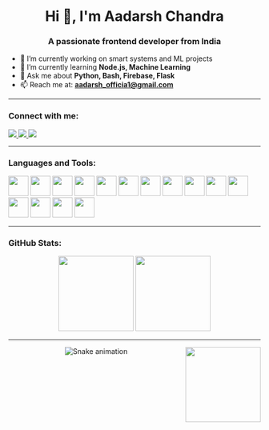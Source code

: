 <h1 align="center">Hi 👋, I'm Aadarsh Chandra</h1>
<h3 align="center">A passionate frontend developer from India</h3>

- 🔭 I’m currently working on smart systems and ML projects  
- 🌱 I’m currently learning **Node.js, Machine Learning**  
- 💬 Ask me about **Python, Bash, Firebase, Flask**  
- 📫 Reach me at: **aadarsh_officia1@gmail.com**

---

<h3 align="left">Connect with me:</h3>
<p align="left">
  <a href="https://linkedin.com/in/aadarshchandra" target="blank">
    <img src="https://img.shields.io/badge/LinkedIn-0077B5?style=for-the-badge&logo=linkedin&logoColor=white" />
  </a>
  <a href="https://kaggle.com/aadarshchandra1" target="blank">
    <img src="https://img.shields.io/badge/Kaggle-20BEFF?style=for-the-badge&logo=kaggle&logoColor=white" />
  </a>
  <a href="https://www.hackerrank.com/aadarsh_officia1" target="blank">
    <img src="https://img.shields.io/badge/HackerRank-2EC866?style=for-the-badge&logo=HackerRank&logoColor=white" />
  </a>
</p>

---

<h3 align="left">Languages and Tools:</h3>
<p align="left">
  <img src="https://cdn.jsdelivr.net/gh/devicons/devicon/icons/python/python-original.svg" height="40" />
  <img src="https://cdn.jsdelivr.net/gh/devicons/devicon/icons/javascript/javascript-original.svg" height="40" />
  <img src="https://cdn.jsdelivr.net/gh/devicons/devicon/icons/bash/bash-original.svg" height="40" />
  <img src="https://cdn.jsdelivr.net/gh/devicons/devicon/icons/html5/html5-original.svg" height="40" />
  <img src="https://cdn.jsdelivr.net/gh/devicons/devicon/icons/css3/css3-original.svg" height="40" />
  <img src="https://cdn.jsdelivr.net/gh/devicons/devicon/icons/react/react-original.svg" height="40" />
  <img src="https://cdn.jsdelivr.net/gh/devicons/devicon/icons/firebase/firebase-plain.svg" height="40" />
  <img src="https://cdn.jsdelivr.net/gh/devicons/devicon/icons/flask/flask-original.svg" height="40" />
  <img src="https://cdn.jsdelivr.net/gh/devicons/devicon/icons/git/git-original.svg" height="40" />
  <img src="https://cdn.jsdelivr.net/gh/devicons/devicon/icons/linux/linux-original.svg" height="40" />
  <img src="https://cdn.jsdelivr.net/gh/devicons/devicon/icons/mongodb/mongodb-original-wordmark.svg" height="40" />
  <img src="https://cdn.jsdelivr.net/gh/devicons/devicon/icons/mysql/mysql-original-wordmark.svg" height="40" />
  <img src="https://cdn.jsdelivr.net/gh/devicons/devicon/icons/postgresql/postgresql-original-wordmark.svg" height="40" />
  <img src="https://cdn.jsdelivr.net/gh/devicons/devicon/icons/opencv/opencv-original.svg" height="40" />
  <img src="https://cdn.jsdelivr.net/gh/devicons/devicon/icons/qt/qt-original.svg" height="40" />
</p>

---

<h3 align="left">GitHub Stats:</h3>
<div align="center">
  <img src="https://github-readme-stats.vercel.app/api?username=aadarshchandra&show_icons=true&theme=dracula&count_private=true" height="150"/>
  <img src="https://github-readme-stats.vercel.app/api/top-langs/?username=aadarshchandra&layout=compact&theme=dracula" height="150"/>
</div>

---

<img align="right" height="150" src="https://i.imgflip.com/65efzo.gif" />

<p align="center">
  <img src="https://raw.githubusercontent.com/maurodesouza/maurodesouza/output/snake.svg" alt="Snake animation" />
</p>
